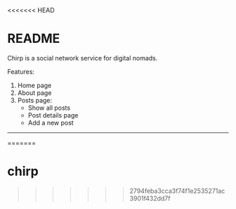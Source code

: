 <<<<<<< HEAD
# README

Chirp is a social network service for digital nomads.

Features:
1. Home page
2. About page
3. Posts page: 
    - Show all posts
    - Post details page
    - Add a new post

------------------------------

=======
# chirp
>>>>>>> 2794feba3cca3f74f1e2535271ac3901f432dd7f

